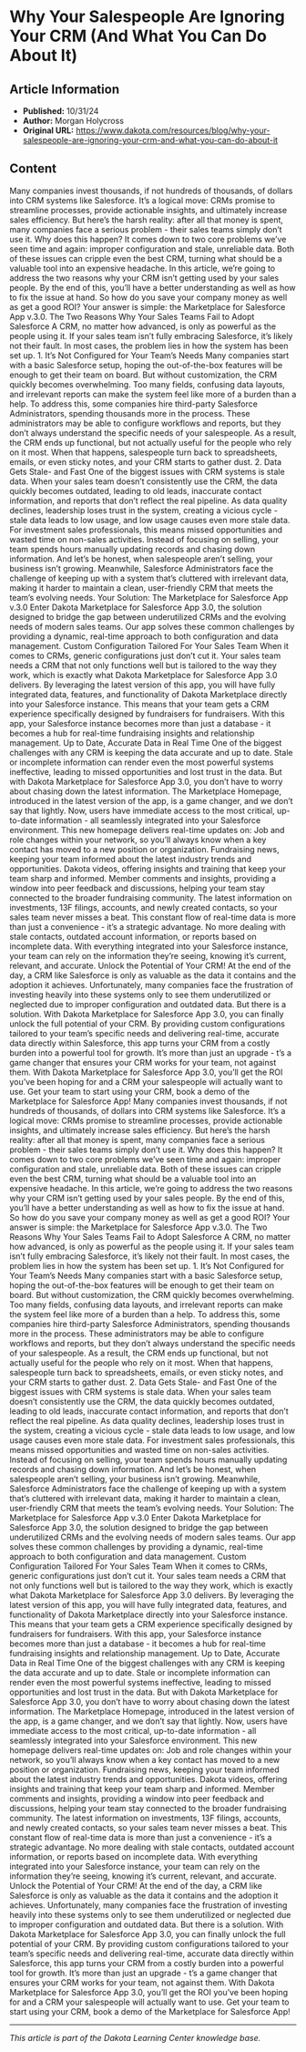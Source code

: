 # Why Your Salespeople Are Ignoring Your CRM (And What You Can Do About It)

## Article Information
- **Published:** 10/31/24
- **Author:** Morgan Holycross
- **Original URL:** https://www.dakota.com/resources/blog/why-your-salespeople-are-ignoring-your-crm-and-what-you-can-do-about-it

## Content

Many companies invest thousands, if not hundreds of thousands, of dollars into CRM systems like Salesforce. It’s a logical move: CRMs promise to streamline processes, provide actionable insights, and ultimately increase sales efficiency. But here’s the harsh reality: after all that money is spent, many companies face a serious problem - their sales teams simply don’t use it. Why does this happen? It comes down to two core problems we’ve seen time and again: improper configuration and stale, unreliable data. Both of these issues can cripple even the best CRM, turning what should be a valuable tool into an expensive headache. In this article, we’re going to address the two reasons why your CRM isn’t getting used by your sales people. By the end of this, you’ll have a better understanding as well as how to fix the issue at hand. So how do you save your company money as well as get a good ROI? Your answer is simple: the Marketplace for Salesforce App v.3.0. The Two Reasons Why Your Sales Teams Fail to Adopt Salesforce A CRM, no matter how advanced, is only as powerful as the people using it. If your sales team isn’t fully embracing Salesforce, it’s likely not their fault. In most cases, the problem lies in how the system has been set up. 1. It’s Not Configured for Your Team’s Needs Many companies start with a basic Salesforce setup, hoping the out-of-the-box features will be enough to get their team on board. But without customization, the CRM quickly becomes overwhelming. Too many fields, confusing data layouts, and irrelevant reports can make the system feel like more of a burden than a help. To address this, some companies hire third-party Salesforce Administrators, spending thousands more in the process. These administrators may be able to configure workflows and reports, but they don’t always understand the specific needs of your salespeople. As a result, the CRM ends up functional, but not actually useful for the people who rely on it most. When that happens, salespeople turn back to spreadsheets, emails, or even sticky notes, and your CRM starts to gather dust. 2. Data Gets Stale- and Fast One of the biggest issues with CRM systems is stale data. When your sales team doesn’t consistently use the CRM, the data quickly becomes outdated, leading to old leads, inaccurate contact information, and reports that don’t reflect the real pipeline. As data quality declines, leadership loses trust in the system, creating a vicious cycle - stale data leads to low usage, and low usage causes even more stale data. For investment sales professionals, this means missed opportunities and wasted time on non-sales activities. Instead of focusing on selling, your team spends hours manually updating records and chasing down information. And let’s be honest, when salespeople aren’t selling, your business isn’t growing. Meanwhile, Salesforce Administrators face the challenge of keeping up with a system that’s cluttered with irrelevant data, making it harder to maintain a clean, user-friendly CRM that meets the team’s evolving needs. Your Solution: The Marketplace for Salesforce App v.3.0 Enter Dakota Marketplace for Salesforce App 3.0, the solution designed to bridge the gap between underutilized CRMs and the evolving needs of modern sales teams. Our app solves these common challenges by providing a dynamic, real-time approach to both configuration and data management. Custom Configuration Tailored For Your Sales Team When it comes to CRMs, generic configurations just don’t cut it. Your sales team needs a CRM that not only functions well but is tailored to the way they work, which is exactly what Dakota Marketplace for Salesforce App 3.0 delivers. By leveraging the latest version of this app, you will have fully integrated data, features, and functionality of Dakota Marketplace directly into your Salesforce instance. This means that your team gets a CRM experience specifically designed by fundraisers for fundraisers. With this app, your Salesforce instance becomes more than just a database - it becomes a hub for real-time fundraising insights and relationship management. Up to Date, Accurate Data in Real Time One of the biggest challenges with any CRM is keeping the data accurate and up to date. Stale or incomplete information can render even the most powerful systems ineffective, leading to missed opportunities and lost trust in the data. But with Dakota Marketplace for Salesforce App 3.0, you don’t have to worry about chasing down the latest information. The Marketplace Homepage, introduced in the latest version of the app, is a game changer, and we don’t say that lightly. Now, users have immediate access to the most critical, up-to-date information - all seamlessly integrated into your Salesforce environment. This new homepage delivers real-time updates on: Job and role changes within your network, so you’ll always know when a key contact has moved to a new position or organization. Fundraising news, keeping your team informed about the latest industry trends and opportunities. Dakota videos, offering insights and training that keep your team sharp and informed. Member comments and insights, providing a window into peer feedback and discussions, helping your team stay connected to the broader fundraising community. The latest information on investments, 13F filings, accounts, and newly created contacts, so your sales team never misses a beat. This constant flow of real-time data is more than just a convenience - it’s a strategic advantage. No more dealing with stale contacts, outdated account information, or reports based on incomplete data. With everything integrated into your Salesforce instance, your team can rely on the information they’re seeing, knowing it’s current, relevant, and accurate. Unlock the Potential of Your CRM! At the end of the day, a CRM like Salesforce is only as valuable as the data it contains and the adoption it achieves. Unfortunately, many companies face the frustration of investing heavily into these systems only to see them underutilized or neglected due to improper configuration and outdated data. But there is a solution. With Dakota Marketplace for Salesforce App 3.0, you can finally unlock the full potential of your CRM. By providing custom configurations tailored to your team’s specific needs and delivering real-time, accurate data directly within Salesforce, this app turns your CRM from a costly burden into a powerful tool for growth. It’s more than just an upgrade - t’s a game changer that ensures your CRM works for your team, not against them. With Dakota Marketplace for Salesforce App 3.0, you’ll get the ROI you’ve been hoping for and a CRM your salespeople will actually want to use. Get your team to start using your CRM, book a demo of the Marketplace for Salesforce App! Many companies invest thousands, if not hundreds of thousands, of dollars into CRM systems like Salesforce. It’s a logical move: CRMs promise to streamline processes, provide actionable insights, and ultimately increase sales efficiency. But here’s the harsh reality: after all that money is spent, many companies face a serious problem - their sales teams simply don’t use it. Why does this happen? It comes down to two core problems we’ve seen time and again: improper configuration and stale, unreliable data. Both of these issues can cripple even the best CRM, turning what should be a valuable tool into an expensive headache. In this article, we’re going to address the two reasons why your CRM isn’t getting used by your sales people. By the end of this, you’ll have a better understanding as well as how to fix the issue at hand. So how do you save your company money as well as get a good ROI? Your answer is simple: the Marketplace for Salesforce App v.3.0. The Two Reasons Why Your Sales Teams Fail to Adopt Salesforce A CRM, no matter how advanced, is only as powerful as the people using it. If your sales team isn’t fully embracing Salesforce, it’s likely not their fault. In most cases, the problem lies in how the system has been set up. 1. It’s Not Configured for Your Team’s Needs Many companies start with a basic Salesforce setup, hoping the out-of-the-box features will be enough to get their team on board. But without customization, the CRM quickly becomes overwhelming. Too many fields, confusing data layouts, and irrelevant reports can make the system feel like more of a burden than a help. To address this, some companies hire third-party Salesforce Administrators, spending thousands more in the process. These administrators may be able to configure workflows and reports, but they don’t always understand the specific needs of your salespeople. As a result, the CRM ends up functional, but not actually useful for the people who rely on it most. When that happens, salespeople turn back to spreadsheets, emails, or even sticky notes, and your CRM starts to gather dust. 2. Data Gets Stale- and Fast One of the biggest issues with CRM systems is stale data. When your sales team doesn’t consistently use the CRM, the data quickly becomes outdated, leading to old leads, inaccurate contact information, and reports that don’t reflect the real pipeline. As data quality declines, leadership loses trust in the system, creating a vicious cycle - stale data leads to low usage, and low usage causes even more stale data. For investment sales professionals, this means missed opportunities and wasted time on non-sales activities. Instead of focusing on selling, your team spends hours manually updating records and chasing down information. And let’s be honest, when salespeople aren’t selling, your business isn’t growing. Meanwhile, Salesforce Administrators face the challenge of keeping up with a system that’s cluttered with irrelevant data, making it harder to maintain a clean, user-friendly CRM that meets the team’s evolving needs. Your Solution: The Marketplace for Salesforce App v.3.0 Enter Dakota Marketplace for Salesforce App 3.0, the solution designed to bridge the gap between underutilized CRMs and the evolving needs of modern sales teams. Our app solves these common challenges by providing a dynamic, real-time approach to both configuration and data management. Custom Configuration Tailored For Your Sales Team When it comes to CRMs, generic configurations just don’t cut it. Your sales team needs a CRM that not only functions well but is tailored to the way they work, which is exactly what Dakota Marketplace for Salesforce App 3.0 delivers. By leveraging the latest version of this app, you will have fully integrated data, features, and functionality of Dakota Marketplace directly into your Salesforce instance. This means that your team gets a CRM experience specifically designed by fundraisers for fundraisers. With this app, your Salesforce instance becomes more than just a database - it becomes a hub for real-time fundraising insights and relationship management. Up to Date, Accurate Data in Real Time One of the biggest challenges with any CRM is keeping the data accurate and up to date. Stale or incomplete information can render even the most powerful systems ineffective, leading to missed opportunities and lost trust in the data. But with Dakota Marketplace for Salesforce App 3.0, you don’t have to worry about chasing down the latest information. The Marketplace Homepage, introduced in the latest version of the app, is a game changer, and we don’t say that lightly. Now, users have immediate access to the most critical, up-to-date information - all seamlessly integrated into your Salesforce environment. This new homepage delivers real-time updates on: Job and role changes within your network, so you’ll always know when a key contact has moved to a new position or organization. Fundraising news, keeping your team informed about the latest industry trends and opportunities. Dakota videos, offering insights and training that keep your team sharp and informed. Member comments and insights, providing a window into peer feedback and discussions, helping your team stay connected to the broader fundraising community. The latest information on investments, 13F filings, accounts, and newly created contacts, so your sales team never misses a beat. This constant flow of real-time data is more than just a convenience - it’s a strategic advantage. No more dealing with stale contacts, outdated account information, or reports based on incomplete data. With everything integrated into your Salesforce instance, your team can rely on the information they’re seeing, knowing it’s current, relevant, and accurate. Unlock the Potential of Your CRM! At the end of the day, a CRM like Salesforce is only as valuable as the data it contains and the adoption it achieves. Unfortunately, many companies face the frustration of investing heavily into these systems only to see them underutilized or neglected due to improper configuration and outdated data. But there is a solution. With Dakota Marketplace for Salesforce App 3.0, you can finally unlock the full potential of your CRM. By providing custom configurations tailored to your team’s specific needs and delivering real-time, accurate data directly within Salesforce, this app turns your CRM from a costly burden into a powerful tool for growth. It’s more than just an upgrade - t’s a game changer that ensures your CRM works for your team, not against them. With Dakota Marketplace for Salesforce App 3.0, you’ll get the ROI you’ve been hoping for and a CRM your salespeople will actually want to use. Get your team to start using your CRM, book a demo of the Marketplace for Salesforce App!

---

*This article is part of the Dakota Learning Center knowledge base.*